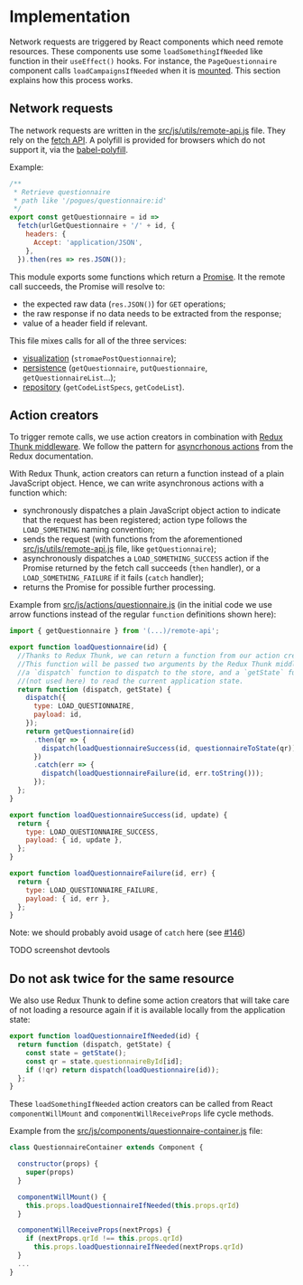 # Implementation

Network requests are triggered by React components which need remote resources. These components use some `loadSomethingIfNeeded` like function in their `useEffect()` hooks. For instance, the `PageQuestionnaire` component calls `loadCampaignsIfNeeded` when it is [mounted](https://github.com/InseeFr/Pogues/blob/main/src/layout/page-questionnaire/components/page-questionnaire.jsx). This section explains how this process works.

## Network requests

The network requests are written in the [src/js/utils/remote-api.js](https://github.com/InseeFr/Pogues/blob/master/src/js/utils/remote-api.js) file. They rely on the [fetch API](https://developer.mozilla.org/en-US/docs/Web/API/Fetch_API). A polyfill is provided for browsers which do not support it, via the [babel-polyfill](https://github.com/InseeFr/Pogues/blob/d28a7f67894479807f6b3d1c45b1b24883a556c4/src/js/main.js#L11).

Example:

```javascript
/**
 * Retrieve questionnaire
 * path like '/pogues/questionnaire:id'
 */
export const getQuestionnaire = id =>
  fetch(urlGetQuestionnaire + '/' + id, {
    headers: {
      Accept: 'application/JSON',
    },
  }).then(res => res.JSON());
```

This module exports some functions which return a [Promise](https://developer.mozilla.org/en-US/docs/Web/JavaScript/Reference/Global_Objects/Promise). It the remote call succeeds, the Promise will resolve to:

- the expected raw data (`res.JSON()`) for `GET` operations;
- the raw response if no data needs to be extracted from the response;
- value of a header field if relevant.

This file mixes calls for all of the three services:

- [visualization](./visualization.md) (`stromaePostQuestionnaire`);
- [persistence](./persistence.md) (`getQuestionnaire`, `putQuestionnaire`, `getQuestionnaireList`...);
- [repository](./repository.md) (`getCodeListSpecs`, `getCodeList`).

## Action creators

To trigger remote calls, we use action creators in combination with [Redux Thunk middleware](https://github.com/gaearon/redux-thunk). We follow the pattern for [asyncrhonous actions](http://redux.js.org/docs/advanced/AsyncActions.html#async-action-creators) from the Redux documentation.

With Redux Thunk, action creators can return a function instead of a plain JavaScript object. Hence, we can write asynchronous actions with a function which:

- synchronously dispatches a plain JavaScript object action to indicate that the request has been registered; action type follows the `LOAD_SOMETHING` naming convention;
- sends the request (with functions from the aforementioned [src/js/utils/remote-api.js](https://github.com/InseeFr/Pogues/blob/master/src/js/utils/remote-api.js) file, like `getQuestionnaire`);
- asynchronously dispatches a `LOAD_SOMETHING_SUCCESS` action if the Promise returned by the fetch call succeeds (`then` handler), or a `LOAD_SOMETHING_FAILURE` if it fails (`catch` handler);
- returns the Promise for possible further processing.

Example from [src/js/actions/questionnaire.js](https://github.com/InseeFr/Pogues/blob/master/src/js/actions/questionnaire.js) (in the initial code we use arrow functions instead of the regular `function` definitions shown here):

```javascript
import { getQuestionnaire } from '(...)/remote-api';

export function loadQuestionnaire(id) {
  //Thanks to Redux Thunk, we can return a function from our action creator.
  //This function will be passed two arguments by the Redux Thunk middleware:
  //a `dispatch` function to dispatch to the store, and a `getState` function
  //(not used here) to read the current application state.
  return function (dispatch, getState) {
    dispatch({
      type: LOAD_QUESTIONNAIRE,
      payload: id,
    });
    return getQuestionnaire(id)
      .then(qr => {
        dispatch(loadQuestionnaireSuccess(id, questionnaireToState(qr)));
      })
      .catch(err => {
        dispatch(loadQuestionnaireFailure(id, err.toString()));
      });
  };
}

export function loadQuestionnaireSuccess(id, update) {
  return {
    type: LOAD_QUESTIONNAIRE_SUCCESS,
    payload: { id, update },
  };
}

export function loadQuestionnaireFailure(id, err) {
  return {
    type: LOAD_QUESTIONNAIRE_FAILURE,
    payload: { id, err },
  };
}
```

Note: we should probably avoid usage of `catch` here (see [#146](https://github.com/InseeFr/Pogues/issues/146))

TODO screenshot devtools

## Do not ask twice for the same resource

We also use Redux Thunk to define some action creators that will take care of not loading a resource again if it is available locally from the application state:

```javascript
export function loadQuestionnaireIfNeeded(id) {
  return function (dispatch, getState) {
    const state = getState();
    const qr = state.questionnaireById[id];
    if (!qr) return dispatch(loadQuestionnaire(id));
  };
}
```

These `loadSomethingIfNeeded` action creators can be called from React `componentWillMount` and `componentWillReceiveProps` life cycle methods.

Example from the [src/js/components/questionnaire-container.js](https://github.com/InseeFr/Pogues/blob/master/src/js/components/questionnaire-container.js) file:

```javascript
class QuestionnaireContainer extends Component {

  constructor(props) {
    super(props)
  }

  componentWillMount() {
    this.props.loadQuestionnaireIfNeeded(this.props.qrId)
  }

  componentWillReceiveProps(nextProps) {
    if (nextProps.qrId !== this.props.qrId)
      this.props.loadQuestionnaireIfNeeded(nextProps.qrId)
  }
  ...
}
```
